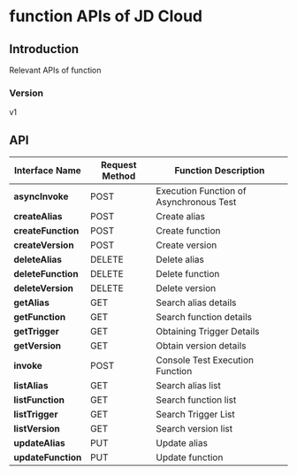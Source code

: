 # function APIs of JD Cloud


## Introduction
Relevant APIs of function


### Version
v1


## API
|Interface Name|Request Method|Function Description|
|---|---|---|
|**asyncInvoke**|POST|Execution Function of Asynchronous Test|
|**createAlias**|POST|Create alias|
|**createFunction**|POST|Create function|
|**createVersion**|POST|Create version|
|**deleteAlias**|DELETE|Delete alias|
|**deleteFunction**|DELETE|Delete function|
|**deleteVersion**|DELETE|Delete version|
|**getAlias**|GET|Search alias details|
|**getFunction**|GET|Search function details|
|**getTrigger**|GET|Obtaining Trigger Details|
|**getVersion**|GET|Obtain version details|
|**invoke**|POST|Console Test Execution Function|
|**listAlias**|GET|Search alias list|
|**listFunction**|GET|Search function list|
|**listTrigger**|GET|Search Trigger List|
|**listVersion**|GET|Search version list|
|**updateAlias**|PUT|Update alias|
|**updateFunction**|PUT|Update function|
